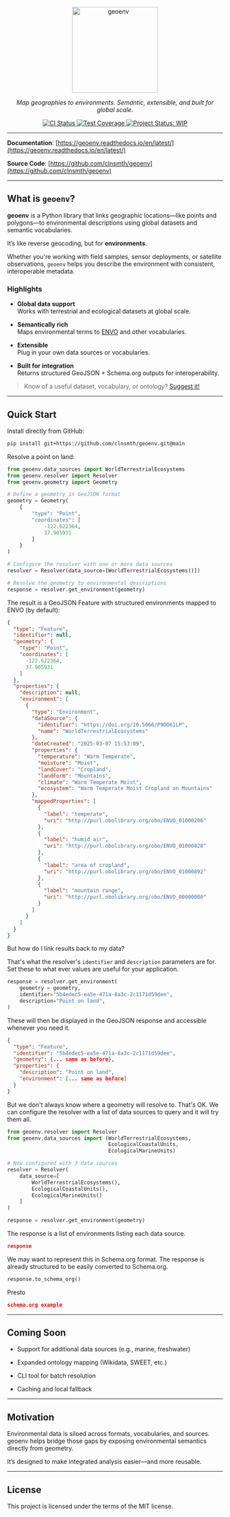 <p align="center">
  <img src="https://your-url.com/logo.png" alt="geoenv" width="200">
</p>
<p align="center">
  <em>Map geographies to environments. Semantic, extensible, and built for global scale.</em>
</p>
<p align="center">
  <a href="https://github.com/clnsmth/geoenv/actions/workflows/ci-cd.yml">
    <img src="https://github.com/clnsmth/geoenv/actions/workflows/ci-cd.yml/badge.svg" alt="CI Status">
  </a>
  <a href="https://codecov.io/github/clnsmth/geoenv">
    <img src="https://codecov.io/github/clnsmth/geoenv/graph/badge.svg?token=2J4MNIXCTD" alt="Test Coverage">
  </a>
  <a href="https://www.repostatus.org/#wip">
    <img src="https://www.repostatus.org/badges/latest/wip.svg" alt="Project Status: WIP">
  </a>
</p>

---

**Documentation**: [https://geoenv.readthedocs.io/en/latest/](https://geoenv.readthedocs.io/en/latest/)

**Source Code**: [https://github.com/clnsmth/geoenv](https://github.com/clnsmth/geoenv)

---

## What is `geoenv`?

**geoenv** is a Python library that links geographic locations—like points and polygons—to environmental descriptions using global datasets and semantic vocabularies.

It’s like reverse geocoding, but for **environments**.

Whether you're working with field samples, sensor deployments, or satellite observations, `geoenv` helps you describe the environment with consistent, interoperable metadata.

### Highlights

- **Global data support**  
  Works with terrestrial and ecological datasets at global scale.
  
- **Semantically rich**  
  Maps environmental terms to [ENVO](https://sites.google.com/site/environmentontology/) and other vocabularies.

- **Extensible**  
  Plug in your own data sources or vocabularies.

- **Built for integration**  
  Returns structured GeoJSON + Schema.org outputs for interoperability.

> Know of a useful dataset, vocabulary, or ontology? [Suggest it!](https://github.com/clnsmth/geoenv/issues)

---

## Quick Start

Install directly from GitHub:

```bash
pip install git+https://github.com/clnsmth/geoenv.git@main
```

Resolve a point on land:

```python
from geoenv.data_sources import WorldTerrestrialEcosystems
from geoenv.resolver import Resolver
from geoenv.geometry import Geometry

# Define a geometry in GeoJSON format
geometry = Geometry(
    {
        "type": "Point",
        "coordinates": [
            -122.622364,
            37.905931
        ]
    }
)

# Configure the resolver with one or more data sources
resolver = Resolver(data_source=[WorldTerrestrialEcosystems()])

# Resolve the geometry to environmental descriptions
response = resolver.get_environment(geometry)
```

The result is a GeoJSON Feature with structured environments mapped to ENVO (by default):

```json
{
  "type": "Feature",
  "identifier": null,
  "geometry": {
    "type": "Point",
    "coordinates": [
      -122.622364,
      37.905931
    ]
  },
  "properties": {
    "description": null,
    "environment": [
      {
        "type": "Environment",
        "dataSource": {
          "identifier": "https://doi.org/10.5066/P9DO61LP",
          "name": "WorldTerrestrialEcosystems"
        },
        "dateCreated": "2025-03-07 15:53:09",
        "properties": {
          "temperature": "Warm Temperate",
          "moisture": "Moist",
          "landCover": "Cropland",
          "landForm": "Mountains",
          "climate": "Warm Temperate Moist",
          "ecosystem": "Warm Temperate Moist Cropland on Mountains"
        },
        "mappedProperties": [
          {
            "label": "temperate",
            "uri": "http://purl.obolibrary.org/obo/ENVO_01000206"
          },
          {
            "label": "humid air",
            "uri": "http://purl.obolibrary.org/obo/ENVO_01000828"
          },
          {
            "label": "area of cropland",
            "uri": "http://purl.obolibrary.org/obo/ENVO_01000892"
          },
          {
            "label": "mountain range",
            "uri": "http://purl.obolibrary.org/obo/ENVO_00000080"
          }
        ]
      }
    ]
  }
}


```

But how do I link results back to my data? 

That's what the resolver's `identifier` and `description` parameters are for. Set these to what ever values are useful for your application.

```python
response = resolver.get_environment(
    geometry = geometry,
    identifier="5b4edec5-ea5e-471a-8a3c-2c1171d59dee",
    description="Point on land",
)
```

These will then be displayed in the GeoJSON response and accessible whenever you need it.

```json
{
  "type": "Feature",
  "identifier": "5b4edec5-ea5e-471a-8a3c-2c1171d59dee",
  "geometry": {... same as before},
  "properties": {
    "description": "Point on land",
    "environment": [... same as before]
  }
}


```

But we don't always know where a geometry will resolve to. That's OK. We can configure the resolver with a list of data sources to query and it will try them all.

```python
from geoenv.resolver import Resolver
from geoenv.data_sources import (WorldTerrestrialEcosystems, 
                                 EcologicalCoastalUnits,
                                 EcologicalMarineUnits)

# Now configured with 3 data sources
resolver = Resolver(
    data_source=[
        WorldTerrestrialEcosystems(),
        EcologicalCoastalUnits(),
        EcologicalMarineUnits()
    ]
)

response = resolver.get_environment(geometry)
```

The response is a list of environments listing each data source.

```json
response
```

We may want to represent this in Schema.org format. The response is already structured to be easily converted to Schema.org. 

```python
response.to_schema_org()
```

Presto

```json
schema.org example
```

---

## Coming Soon
- Support for additional data sources (e.g., marine, freshwater)

- Expanded ontology mapping (Wikidata, SWEET, etc.)

- CLI tool for batch resolution

- Caching and local fallback

---

## Motivation
Environmental data is siloed across formats, vocabularies, and sources.
geoenv helps bridge those gaps by exposing environmental semantics directly from geometry.

It’s designed to make integrated analysis easier—and more reusable.

---

## License
This project is licensed under the terms of the MIT license.